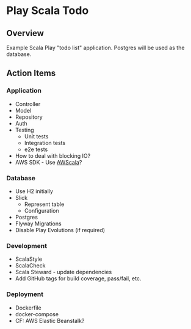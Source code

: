 # Play Scala Todo

## Overview

Example Scala Play "todo list" application. Postgres will be used as the database.

## Action Items

### Application

- Controller
- Model
- Repository
- Auth
- Testing
  - Unit tests
  - Integration tests
  - e2e tests
- How to deal with blocking IO?
- AWS SDK - Use [AWScala](https://github.com/seratch/AWScala)?

### Database

- Use H2 initially
- Slick
  - Represent table
  - Configuration
- Postgres
- Flyway Migrations
- Disable Play Evolutions (if required)

### Development

- ScalaStyle
- ScalaCheck
- Scala Steward - update dependencies
- Add GitHub tags for build coverage, pass/fail, etc.

### Deployment

- Dockerfile
- docker-compose
- CF: AWS Elastic Beanstalk?